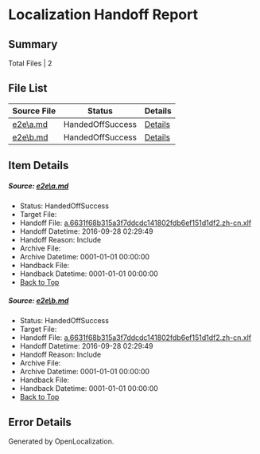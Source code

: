# <a name='report-top'></a> Localization Handoff Report

## Summary
 Total Files | 2

## File List
 Source File | Status | Details 
 ----------- | ------ | ------- 
 [e2e\a.md](https://github.com/OpenLocalizationTestOrg/ol-test0/blob/8734297bf26693272219caa2680fb3dd8c1a4a13/e2e/a.md) | HandedOffSuccess | [Details](#4e310838e5fac700dab94ecb22cefa45da6d3a7e1)
 [e2e\b.md](https://github.com/OpenLocalizationTestOrg/ol-test0/blob/8734297bf26693272219caa2680fb3dd8c1a4a13/e2e/b.md) | HandedOffSuccess | [Details](#4e310838e5fac700dab94ecb22cefa45da6d3a7e2)

## Item Details
##### <a name='4e310838e5fac700dab94ecb22cefa45da6d3a7e1'></a> Source: [e2e\a.md](https://github.com/OpenLocalizationTestOrg/ol-test0/blob/8734297bf26693272219caa2680fb3dd8c1a4a13/e2e/a.md)
* Status: HandedOffSuccess
* Target File: 
* Handoff File: [a.6631f68b315a3f7ddcdc141802fdb6ef151d1df2.zh-cn.xlf](https://github.com/OpenLocalizationTestOrg/ol-test0-handoff/blob/ebf2715702a4b315a196834672d8729f94788b98/ol-handoff/OpenLocalizationTestOrg/ol-test0-zhcn/shujia/ht/a.6631f68b315a3f7ddcdc141802fdb6ef151d1df2.zh-cn.xlf)
* Handoff Datetime: 2016-09-28 02:29:49
* Handoff Reason: Include
* Archive File: 
* Archive Datetime: 0001-01-01 00:00:00
* Handback File: 
* Handback Datetime: 0001-01-01 00:00:00
* [Back to Top](#report-top)

##### <a name='4e310838e5fac700dab94ecb22cefa45da6d3a7e2'></a> Source: [e2e\b.md](https://github.com/OpenLocalizationTestOrg/ol-test0/blob/8734297bf26693272219caa2680fb3dd8c1a4a13/e2e/b.md)
* Status: HandedOffSuccess
* Target File: 
* Handoff File: [a.6631f68b315a3f7ddcdc141802fdb6ef151d1df2.zh-cn.xlf](https://github.com/OpenLocalizationTestOrg/ol-test0-handoff/blob/ebf2715702a4b315a196834672d8729f94788b98/ol-handoff/OpenLocalizationTestOrg/ol-test0-zhcn/shujia/ht/a.6631f68b315a3f7ddcdc141802fdb6ef151d1df2.zh-cn.xlf)
* Handoff Datetime: 2016-09-28 02:29:49
* Handoff Reason: Include
* Archive File: 
* Archive Datetime: 0001-01-01 00:00:00
* Handback File: 
* Handback Datetime: 0001-01-01 00:00:00
* [Back to Top](#report-top)


## Error Details

Generated by OpenLocalization.
